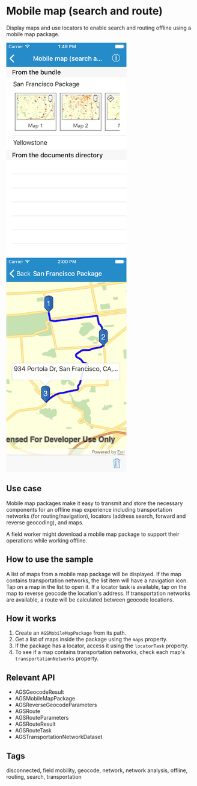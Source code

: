 # Mobile map (search and route)

Display maps and use locators to enable search and routing offline using a mobile map package.

![Image of mobile map search and route 1](mobile-map-search-and-route-1.png)
![Image of mobile map search and route 2](mobile-map-search-and-route-2.png)

## Use case

Mobile map packages make it easy to transmit and store the necessary components for an offline map experience including transportation networks (for routing/navigation), locators (address search, forward and reverse geocoding), and maps. 

A field worker might download a mobile map package to support their operations while working offline.

## How to use the sample

A list of maps from a mobile map package will be displayed. If the map contains transportation networks, the list item will have a navigation icon. Tap on a map in the list to open it. If a locator task is available, tap on the map to reverse geocode the location's address. If transportation networks are available, a route will be calculated between geocode locations.

## How it works

1. Create an `AGSMobileMapPackage` from its path.
2. Get a list of maps inside the package using the `maps` property.
3. If the package has a locator, access it using the `locatorTask` property.
4. To see if a map contains transportation networks, check each map's `transportationNetworks` property.

## Relevant API

* AGSGeocodeResult
* AGSMobileMapPackage
* AGSReverseGeocodeParameters
* AGSRoute
* AGSRouteParameters
* AGSRouteResult
* AGSRouteTask
* AGSTransportationNetworkDataset

## Tags

disconnected, field mobility, geocode, network, network analysis, offline, routing, search, transportation
